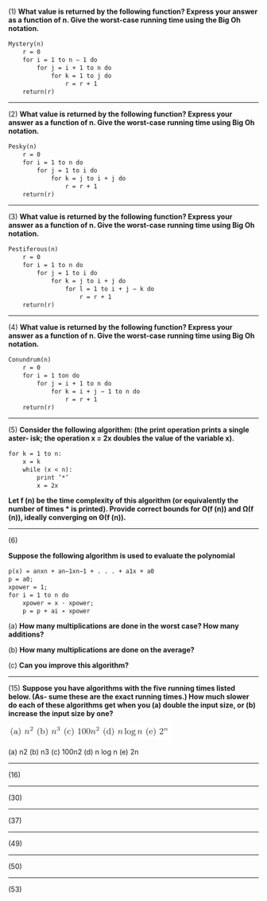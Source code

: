 (1) 
**What value is returned by the following function? Express your answer as
a function of n. Give the worst-case running time using the Big Oh notation.**

```
Mystery(n)
    r = 0
    for i = 1 to n − 1 do
        for j = i + 1 to n do
            for k = 1 to j do
                r = r + 1
    return(r)
```
___
(2) 
**What value is returned by the following function? Express your answer as
a function of n. Give the worst-case running time using Big Oh notation.**

```
Pesky(n)
    r = 0
    for i = 1 to n do
        for j = 1 to i do
            for k = j to i + j do
                r = r + 1
    return(r)
```
___
(3) 
**What value is returned by the following function? Express your answer as
a function of n. Give the worst-case running time using Big Oh notation.**

```
Pestiferous(n)
    r = 0
    for i = 1 to n do
        for j = 1 to i do
            for k = j to i + j do
                for l = 1 to i + j − k do
                    r = r + 1
    return(r)
```
___
(4) 
**What value is returned by the following function? Express your answer as
a function of n. Give the worst-case running time using Big Oh notation.**

```
Conundrum(n)
    r = 0
    for i = 1 ton do
        for j = i + 1 to n do
            for k = i + j − 1 to n do
                r = r + 1
    return(r)
```
___
(5) 
**Consider the following algorithm: (the print operation prints a single aster-
isk; the operation x = 2x doubles the value of the variable x).**

```
for k = 1 to n:
    x = k
    while (x < n):
        print ’*’
        x = 2x
```
**Let f (n) be the time complexity of this algorithm (or equivalently the number
of times * is printed). Provide correct bounds for O(f (n)) and Ω(f (n)), ideally
converging on Θ(f (n)).**
___
(6) 

**Suppose the following algorithm is used to evaluate the polynomial**

```
p(x) = anxn + an−1xn−1 + . . . + a1x + a0
p = a0;
xpower = 1;
for i = 1 to n do
    xpower = x · xpower;
    p = p + ai ∗ xpower
```
(a)
**How many multiplications are done in the worst case? How many additions?**

(b)
**How many multiplications are done on the average?**

(c)
**Can you improve this algorithm?**
___
(15) 
**Suppose you have algorithms with the five running times listed below. (As-
sume these are the exact running times.) How much slower do each of these
algorithms get when you (a) double the input size, or (b) increase the input size
by one?**

![alt text](img/15-figure-a.png)

(a) n2 (b) n3 (c) 100n2 (d) n log n (e) 2n
___
(16)
___
(30)
___
(37)
___
(49)
___
(50)
___
(53)
